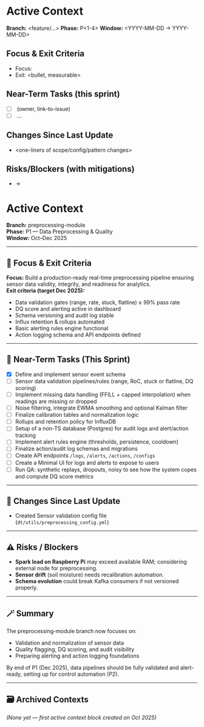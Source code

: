 # Active Context
**Branch:** <feature/...>
**Phase:** P<1-4>
**Window:** <YYYY-MM-DD → YYYY-MM-DD>

## Focus & Exit Criteria
- Focus: <one sentence>
- Exit: <bullet, measurable>

## Near-Term Tasks (this sprint)
- [ ] <task> (owner, link-to-issue)
- [ ] <task> …

## Changes Since Last Update
- <one-liners of scope/config/pattern changes>

## Risks/Blockers (with mitigations)
- <risk> → <mitigation>


# Active Context
**Branch:** preprocessing-module  
**Phase:** P1 — Data Preprocessing & Quality  
**Window:** Oct–Dec 2025  

---

## 🎯 Focus & Exit Criteria
**Focus:** Build a production-ready real-time preprocessing pipeline ensuring sensor data validity, integrity, and readiness for analytics.  
**Exit criteria (target Dec 2025):**
- Data validation gates (range, rate, stuck, flatline) ≥ 99% pass rate
- DQ score and alerting active in dashboard
- Schema versioning and audit log stable
- Influx retention & rollups automated
- Basic alerting rules engine functional
- Action logging schema and API endpoints defined

---

## 🧩 Near-Term Tasks (This Sprint)
- [x] Define and implement sensor event schema
- [ ] Sensor data validation pipelines/rules (range, RoC, stuck or flatline, DQ scoring)
- [ ] Implement missing data handling (FFILL + capped interpolation) when readings are missing or dropped
- [ ] Noise filtering, integrate EWMA smoothing and optional Kalman filter  
- [ ] Finalize calibration tables and normalization logic  
- [ ] Rollups and retention policy for InfluxDB
- [ ] Setup of a non-TS database (Postgres) for audit logs and alert/action tracking
- [ ] Implement alert rules engine (thresholds, persistence, cooldown)  
- [ ] Finalize action/audit log schemas and migrations  
- [ ] Create API endpoints `/logs`, `/alerts`, `/actions`, `/configs`  
- [ ] Create a Minimal UI for logs and alerts to expose to users
- [ ] Run QA: synthetic replays, dropouts, noisy to see how the system copes and compute DQ score metrics  

---

## 🧠 Changes Since Last Update
- Created Sensor validation config file (`dt/utils/preprocessing_config.yml`)

---

## ⚠️ Risks / Blockers
- **Spark load on Raspberry Pi** may exceed available RAM; considering external node for preprocessing.  
- **Sensor drift** (soil moisture) needs recalibration automation.  
- **Schema evolution** could break Kafka consumers if not versioned properly.  

---

## 🪄 Summary
The preprocessing-module branch now focuses on:
- Validation and normalization of sensor data  
- Quality flagging, DQ scoring, and audit visibility  
- Preparing alerting and action logging foundations  

By end of P1 (Dec 2025), data pipelines should be fully validated and alert-ready, setting up for control automation (P2).  

---

## 🗃 Archived Contexts
*(None yet — first active context block created on Oct 2025)*
